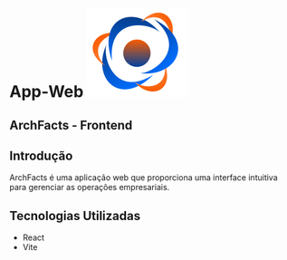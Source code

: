 # App-Web ![Logo da ArchFacts](/archfacts/public/assets/imgs/logo.svg)
## ArchFacts - Frontend 

## Introdução
ArchFacts é uma aplicação web que proporciona uma interface intuitiva para gerenciar as operações empresariais.

## Tecnologias Utilizadas
- React
- Vite